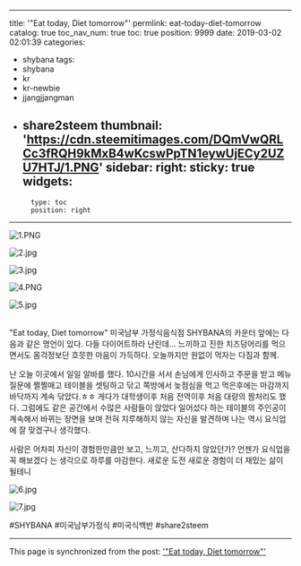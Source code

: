 
---
title: '"Eat today, Diet tomorrow"'
permlink: eat-today-diet-tomorrow
catalog: true
toc_nav_num: true
toc: true
position: 9999
date: 2019-03-02 02:01:39
categories:
- shybana
tags:
- shybana
- kr
- kr-newbie
- jjangjjangman
- share2steem
thumbnail: 'https://cdn.steemitimages.com/DQmVwQRLCc3fRQH9kMxB4wKcswPpTN1eywUjECy2UZU7HTJ/1.PNG'
sidebar:
    right:
        sticky: true
widgets:
    -
        type: toc
        position: right
---


![1.PNG](https://cdn.steemitimages.com/DQmVwQRLCc3fRQH9kMxB4wKcswPpTN1eywUjECy2UZU7HTJ/1.PNG)

![2.jpg](https://cdn.steemitimages.com/DQmdqPCgvP6PaVtNKqrex4ZxaG3smWdXFaaR6YcVs8up7Ng/2.jpg)

![3.jpg](https://cdn.steemitimages.com/DQmRYzNgvLK3XrtFRVdA5iLcNWrVPsSyaoMja729Aj9vciG/3.jpg)

![4.PNG](https://cdn.steemitimages.com/DQmYaPh2Dd91fuGr5ihNo4p42WaaDgLQfEfTYtVfyWqaExn/4.PNG)

![5.jpg](https://cdn.steemitimages.com/DQmU8rSfh9GfVW1CbkuEH7Z5z7wmTMeNg6k2x798zcmFvz1/5.jpg)



<BR>
"Eat today, Diet tomorrow"
미국남부 가정식음식점 SHYBANA의 카운터 앞에는 다음과 같은 명언이 있다. 
다들 다이어트하라 난린데... 느끼하고 진한 치즈덩어리를 먹으면서도 
몸걱정보단 흐뭇한 마음이 가득하다. 
오늘까지만 원없이 먹자는 다짐과 함께.

난 오늘 이곳에서 일일 알바를 했다. 10시간을 서서 
손님에게 인사하고
주문을 받고
메뉴질문에 쩔쩔매고
테이블을 셋팅하고 닦고
쪽방에서 늦점심을 먹고
먹은후에는 마감까지 
바닥까지 계속 닦았다.ㅎㅎ 
게다가 대학생이후 처음
전역이후 처음 대량의 짬처리도 했다. 
그럼에도 같은 공간에서 수많은 사람들이 앉았다 
일어섰다 하는
테이블의 주인공이 계속해서 바뀌는 장면을 보며 
전혀 지루해하지 않는 자신을 발견하며 
나는 역시 요식업에 잘 맞겠구나 생각했다.

사람은 어차피 자신이 경험한만큼만 보고, 느끼고, 산다하지 않았던가? 
언젠가 요식업을 꼭 해보겠다
는 생각으로 하루를 마감한다.
새로운 도전
새로운 경험이
더 재밌는 삶이 될테니


![6.jpg](https://cdn.steemitimages.com/DQmVsEy3XBwowMuFW9yjk21JzcjacJWQV2uXzCn3GyamSJX/6.jpg)

![7.jpg](https://cdn.steemitimages.com/DQma8jNAWxJqMehQNbhD3WUDvYeAPN4s6wwW56mRUQHG5Gu/7.jpg)

#SHYBANA
#미국남부가정식
#미국식백반
#share2steem

- - -

This page is synchronized from the post: ['"Eat today, Diet tomorrow"'](https://steemit.com/@coreabeforekorea/eat-today-diet-tomorrow)
